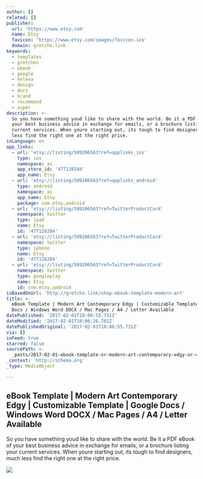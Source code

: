 ```yaml
---
author: []
related: []
publisher:
  url: 'https://www.etsy.com'
  name: Etsy
  favicon: 'https://www.etsy.com/images/favicon.ico'
  domain: gretcho.link
keywords:
  - templates
  - gretchen
  - ebook
  - google
  - helena
  - design
  - docs
  - brand
  - recommend
  - super
description: >-
  So you have something youd like to share with the world. Be it a PDF eBook of
  your best business advice in exchange for emails, or a brochure listing your
  current services. When youre starting out, its tough to find designers, much
  less find the right one at the right price.
inLanguage: en
app_links:
  - url: 'etsy://listing/509206563?ref=applinks_ios'
    type: ios
    namespace: ai
    app_store_id: '477128284'
    app_name: Etsy
  - url: 'etsy://listing/509206563?ref=applinks_android'
    type: android
    namespace: ai
    app_name: Etsy
    package: com.etsy.android
  - url: 'etsy://listing/509206563?ref=TwitterProductCard'
    namespace: twitter
    type: ipad
    name: Etsy
    id: '477128284'
  - url: 'etsy://listing/509206563?ref=TwitterProductCard'
    namespace: twitter
    type: iphone
    name: Etsy
    id: '477128284'
  - url: 'etsy://listing/509206563?ref=TwitterProductCard'
    namespace: twitter
    type: googleplay
    name: Etsy
    id: com.etsy.android
isBasedOnUrl: 'http://gretcho.link/shop-ebook-template-modern-art'
title: >-
  eBook Template | Modern Art Contemporary Edgy | Customizable Template | Google
  Docs / Windows Word DOCX / Mac Pages / A4 / Letter Available
datePublished: '2017-02-01T10:06:55.731Z'
dateModified: '2017-02-01T10:06:26.702Z'
datePublishedOriginal: '2017-02-01T10:06:55.731Z'
via: {}
inFeed: true
starred: false
sourcePath: >-
  _posts/2017-02-01-ebook-template-or-modern-art-contemporary-edgy-or-customizable.md
_context: 'http://schema.org'
_type: MediaObject

---
```

<article style=""><h1>eBook Template | Modern Art Contemporary Edgy | Customizable Template | Google Docs / Windows Word DOCX / Mac Pages / A4 / Letter Available</h1><p>So you have something youd like to share with the world. Be it a PDF eBook of your best business advice in exchange for emails, or a brochure listing your current services. When youre starting out, its tough to find designers, much less find the right one at the right price.</p><img src="https://img1.etsystatic.com/159/0/13902421/il_570xN.1180575077_c6zh.jpg" /></article>